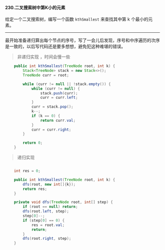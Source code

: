 #### 230.二叉搜索树中第K小的元素

给定一个二叉搜索树，编写一个函数 `kthSmallest` 来查找其中第 k 个最小的元素。

------------------

最开始准备递归算出每个节点的序号，写了一会儿后发现，序号和中序遍历的次序是一致的，以后写代码还是要多想想，避免犯这种难堪的错误。


> 非递归实现 ，时间会慢一些 

```java
    public int kthSmallest(TreeNode root, int k) {
        Stack<TreeNode> stack = new Stack<>();
        TreeNode curr = root;

        while (curr != null || !stack.empty()) {
            while (curr != null) {
                stack.push(curr);
                curr = curr.left;
            }
            curr = stack.pop();
            k--;
            if (k == 0) {
                return curr.val;
            }
            curr = curr.right;
        }

        return 0;
    }

```


> 递归实现 

```java 

    int res = 0;

    public int kthSmallest(TreeNode root, int k) {
        dfs(root, new int[]{k});
        return res;
    }

    private void dfs(TreeNode root, int[] step) {
        if (root == null) return;
        dfs(root.left, step);
        step[0]--;
        if (step[0] == 0) {
            res = root.val;
            return;
        }
        dfs(root.right, step);
    }

```

